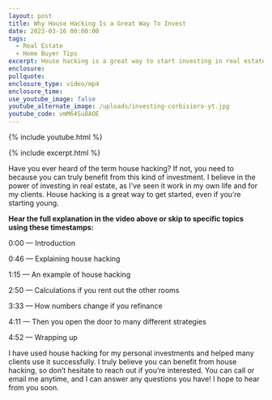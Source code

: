 ```yaml
---
layout: post
title: Why House Hacking Is a Great Way To Invest
date: 2023-03-16 00:00:00
tags:
  - Real Estate
  - Home Buyer Tips
excerpt: House hacking is a great way to start investing in real estate.
enclosure:
pullquote:
enclosure_type: video/mp4
enclosure_time:
use_youtube_image: false
youtube_alternate_image: /uploads/investing-corbisiero-yt.jpg
youtube_code: vmM64Su8AOE
---
```

{% include youtube.html %}

{% include excerpt.html %}

Have you ever heard of the term house hacking? If not, you need to because you can truly benefit from this kind of investment. I believe in the power of investing in real estate, as I’ve seen it work in my own life and for my clients. House hacking is a great way to get started, even if you’re starting young.&nbsp;

**Hear the full explanation in the video above or skip to specific topics using these timestamps:&nbsp;**

0:00 — Introduction&nbsp;

0:46 — Explaining house hacking&nbsp;

1:15 — An example of house hacking&nbsp;

2:50 — Calculations if you rent out the other rooms&nbsp;

3:33 — How numbers change if you refinance&nbsp;

4:11 — Then you open the door to many different strategies&nbsp;

4:52 — Wrapping up&nbsp;

I have used house hacking for my personal investments and helped many clients use it successfully. I truly believe you can benefit from house hacking, so don’t hesitate to reach out if you’re interested. You can call or email me anytime, and I can answer any questions you have! I hope to hear from you soon.